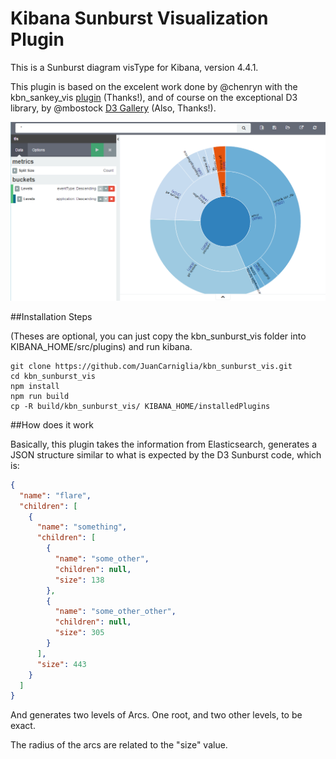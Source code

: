 # Kibana Sunburst Visualization Plugin

This is a Sunburst diagram visType for Kibana, version 4.4.1.

This plugin is based on the excelent work done by @chenryn with the
kbn_sankey_vis [plugin](https://github.com/chenryn/kbn_sankey_vis) (Thanks!), and of course on the exceptional D3 library,
by @mbostock [D3 Gallery](https://github.com/mbostock/d3/wiki/Gallery) (Also, Thanks!).

![Screenshot](sunburst.png)

##Installation Steps

(Theses are optional, you can just copy the kbn_sunburst_vis folder into
KIBANA_HOME/src/plugins) and run kibana.

```
git clone https://github.com/JuanCarniglia/kbn_sunburst_vis.git 
cd kbn_sunburst_vis
npm install
npm run build
cp -R build/kbn_sunburst_vis/ KIBANA_HOME/installedPlugins
```

##How does it work

Basically, this plugin takes the information from Elasticsearch, generates a JSON structure similar to
what is expected by the D3 Sunburst code, which is:

```json
{
  "name": "flare",
  "children": [
    {
      "name": "something",
      "children": [
        {
          "name": "some_other",
          "children": null,
          "size": 138
        },
        {
          "name": "some_other_other",
          "children": null,
          "size": 305
        }
      ],
      "size": 443
    }
  ]
}
```
And generates two levels of Arcs. One root, and two other levels, to be exact.

The radius of the arcs are related to the "size" value.
